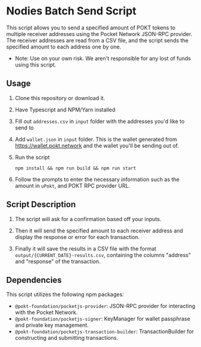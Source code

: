 

# Nodies Batch Send Script

This script allows you to send a specified amount of POKT tokens to multiple receiver addresses using the Pocket Network JSON-RPC provider. The receiver addresses are read from a CSV file, and the script sends the specified amount to each address one by one.

* Note: Use on your own risk. We aren't responsible for any lost of funds using this script.
## Usage

1. Clone this repository or download it.

2. Have Typescript and NPM/Yarn installed

3. Fill out `addresses.csv` in `input` folder with the addresses you'd like to send to

4. Add  `wallet.json` in `input` folder. This is the wallet generated from https://wallet.pokt.network and the wallet you'll be sending out of.

5. Run the script

   ```shell
   npm install && npm run build && npm run start
   ```

6. Follow the prompts to enter the necessary information such as the amount in `uPokt`, and POKT RPC provider URL.

## Script Description
1. The script will ask for a confirmation based off your inputs.

2. Then it will send the specified amount to each receiver address and display the response or error for each transaction.

3. Finally it will save the results in a CSV file with the format `output/{CURRENT_DATE}-results.csv`, containing the columns "address" and "response" of the transaction.

## Dependencies

This script utilizes the following npm packages:

- `@pokt-foundation/pocketjs-provider`: JSON-RPC provider for interacting with the Pocket Network.
- `@pokt-foundation/pocketjs-signer`: KeyManager for wallet passphrase and private key management.
- `@pokt-foundation/pocketjs-transaction-builder`: TransactionBuilder for constructing and submitting transactions.
